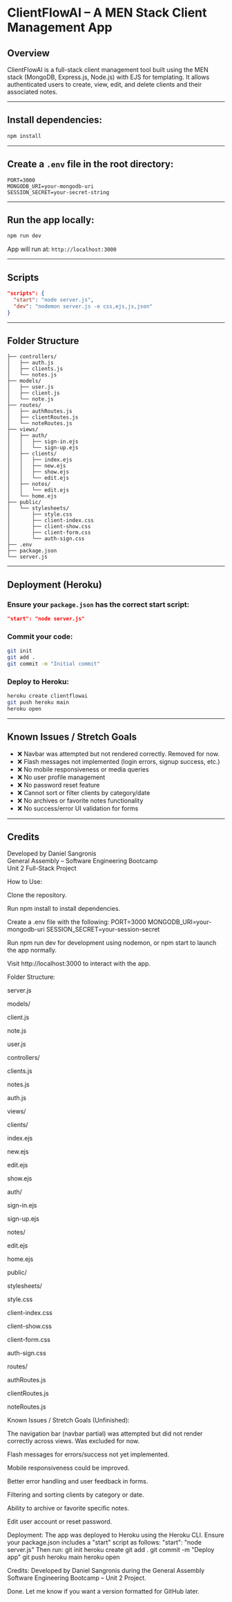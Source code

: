 # ClientFlowAI – A MEN Stack Client Management App

## Overview
ClientFlowAI is a full-stack client management tool built using the MEN stack (MongoDB, Express.js, Node.js) with EJS for templating. It allows authenticated users to create, view, edit, and delete clients and their associated notes.

---

## Install dependencies:
```bash
npm install
```

---

## Create a `.env` file in the root directory:
```env
PORT=3000
MONGODB_URI=your-mongodb-uri
SESSION_SECRET=your-secret-string
```

---

## Run the app locally:
```bash
npm run dev
```
App will run at: `http://localhost:3000`

---

## Scripts
```json
"scripts": {
  "start": "node server.js",
  "dev": "nodemon server.js -e css,ejs,js,json"
}
```

---

## Folder Structure
```
├── controllers/
│   ├── auth.js
│   ├── clients.js
│   └── notes.js
├── models/
│   ├── user.js
│   ├── client.js
│   └── note.js
├── routes/
│   ├── authRoutes.js
│   ├── clientRoutes.js
│   └── noteRoutes.js
├── views/
│   ├── auth/
│   │   ├── sign-in.ejs
│   │   └── sign-up.ejs
│   ├── clients/
│   │   ├── index.ejs
│   │   ├── new.ejs
│   │   ├── show.ejs
│   │   └── edit.ejs
│   ├── notes/
│   │   └── edit.ejs
│   └── home.ejs
├── public/
│   └── stylesheets/
│       ├── style.css
│       ├── client-index.css
│       ├── client-show.css
│       ├── client-form.css
│       └── auth-sign.css
├── .env
├── package.json
└── server.js
```

---

## Deployment (Heroku)

### Ensure your `package.json` has the correct start script:
```json
"start": "node server.js"
```

### Commit your code:
```bash
git init
git add .
git commit -m "Initial commit"
```

### Deploy to Heroku:
```bash
heroku create clientflowai
git push heroku main
heroku open
```

---

## Known Issues / Stretch Goals

- ❌ Navbar was attempted but not rendered correctly. Removed for now.
- ❌ Flash messages not implemented (login errors, signup success, etc.)
- ❌ No mobile responsiveness or media queries
- ❌ No user profile management
- ❌ No password reset feature
- ❌ Cannot sort or filter clients by category/date
- ❌ No archives or favorite notes functionality
- ❌ No success/error UI validation for forms

---

## Credits
Developed by Daniel Sangronis  
General Assembly – Software Engineering Bootcamp  
Unit 2 Full-Stack Project


How to Use:

Clone the repository.

Run npm install to install dependencies.

Create a .env file with the following:
PORT=3000
MONGODB_URI=your-mongodb-uri
SESSION_SECRET=your-session-secret

Run npm run dev for development using nodemon, or npm start to launch the app normally.

Visit http://localhost:3000 to interact with the app.

Folder Structure:

server.js

models/

client.js

note.js

user.js

controllers/

clients.js

notes.js

auth.js

views/

clients/

index.ejs

new.ejs

edit.ejs

show.ejs

auth/

sign-in.ejs

sign-up.ejs

notes/

edit.ejs

home.ejs

public/

stylesheets/

style.css

client-index.css

client-show.css

client-form.css

auth-sign.css

routes/

authRoutes.js

clientRoutes.js

noteRoutes.js

Known Issues / Stretch Goals (Unfinished):

The navigation bar (navbar partial) was attempted but did not render correctly across views. Was excluded for now.

Flash messages for errors/success not yet implemented.

Mobile responsiveness could be improved.

Better error handling and user feedback in forms.

Filtering and sorting clients by category or date.

Ability to archive or favorite specific notes.

Edit user account or reset password.

Deployment:
The app was deployed to Heroku using the Heroku CLI. Ensure your package.json includes a "start" script as follows:
"start": "node server.js"
Then run:
git init
heroku create
git add .
git commit -m "Deploy app"
git push heroku main
heroku open

Credits:
Developed by Daniel Sangronis during the General Assembly Software Engineering Bootcamp – Unit 2 Project.

Done. Let me know if you want a version formatted for GitHub later.
